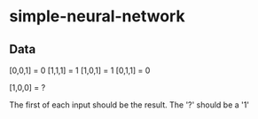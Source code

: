 # simple-neural-network

## Data

[0,0,1] = 0
[1,1,1] = 1
[1,0,1] = 1
[0,1,1] = 0

[1,0,0] = ?

The first of each input should be the result. The '?' should be a '1'


